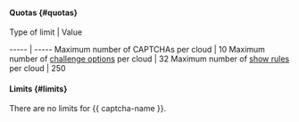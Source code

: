 #### Quotas {#quotas}

Type of limit | Value

----- | -----
Maximum number of CAPTCHAs per cloud | 10
Maximum number of [challenge options](../smartcaptcha/concepts/captcha-variants.md) per cloud | 32
Maximum number of [show rules](../smartcaptcha/concepts/captcha-variants.md#captcha-view-rules) per cloud | 250

#### Limits {#limits}

There are no limits for {{ captcha-name }}.
